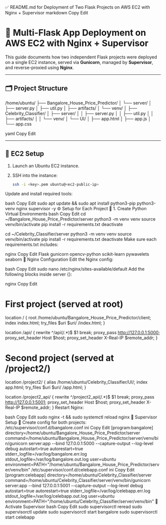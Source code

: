 ✅ README.md for Deployment of Two Flask Projects on AWS EC2 with Nginx + Supervisor
markdown
Copy
Edit
# 🚀 Multi-Flask App Deployment on AWS EC2 with Nginx + Supervisor

This guide documents how two independent Flask projects were deployed on a single EC2 instance, served via **Gunicorn**, managed by **Supervisor**, and reverse-proxied using **Nginx**.

---

## 🗂️ Project Structure

/home/ubuntu/
├── Bangalore_House_Price_Predictor/
│ └── server/
│ ├── server.py
│ ├── util.py
│ ├── artifacts/
│ └── venv/
│
├── Celebrity_Classifier/
│ ├── server/
│ │ ├── server.py
│ │ ├── util.py
│ │ ├── artifacts/
│ │ └── venv/
│ └── UI/
│ ├── app.html
│ ├── app.js
│ └── app.css

yaml
Copy
Edit

---

## 🧰 EC2 Setup

1. Launch an Ubuntu EC2 instance.
2. SSH into the instance:

   ```bash
   ssh -i <key>.pem ubuntu@<ec2-public-ip>
Update and install required tools:

bash
Copy
Edit
sudo apt update && sudo apt install python3-pip python3-venv nginx supervisor -y
⚙️ Setup for Each Project
🔹 1. Create Python Virtual Environments
bash
Copy
Edit
cd ~/Bangalore_House_Price_Predictor/server
python3 -m venv venv
source venv/bin/activate
pip install -r requirements.txt
deactivate

cd ~/Celebrity_Classifier/server
python3 -m venv venv
source venv/bin/activate
pip install -r requirements.txt
deactivate
Make sure each requirements.txt includes:

nginx
Copy
Edit
Flask
gunicorn
opencv-python
scikit-learn
pywavelets
seaborn
🔧 Nginx Configuration
Edit the Nginx config:

bash
Copy
Edit
sudo nano /etc/nginx/sites-available/default
Add the following blocks inside server {}:

nginx
Copy
Edit
# First project (served at root)
location / {
    root /home/ubuntu/Bangalore_House_Price_Predictor/client;
    index index.html;
    try_files $uri $uri/ /index.html;
}

location /api/ {
    rewrite ^/api(/.*)$ $1 break;
    proxy_pass http://127.0.0.1:5000;
    proxy_set_header Host $host;
    proxy_set_header X-Real-IP $remote_addr;
}

# Second project (served at /project2/)
location /project2/ {
    alias /home/ubuntu/Celebrity_Classifier/UI/;
    index app.html;
    try_files $uri $uri/ /app.html;
}

location /project2_api/ {
    rewrite ^/project2_api(/.*)$ $1 break;
    proxy_pass http://127.0.0.1:5001;
    proxy_set_header Host $host;
    proxy_set_header X-Real-IP $remote_addr;
}
Restart Nginx:

bash
Copy
Edit
sudo nginx -t && sudo systemctl reload nginx
🔁 Supervisor Setup
🔹 Create config for both projects:
/etc/supervisor/conf.d/bangalore.conf
ini
Copy
Edit
[program:bangalore]
directory=/home/ubuntu/Bangalore_House_Price_Predictor/server
command=/home/ubuntu/Bangalore_House_Price_Predictor/server/venv/bin/gunicorn server:app --bind 127.0.0.1:5000 --capture-output --log-level debug
autostart=true
autorestart=true
stderr_logfile=/var/log/bangalore.err.log
stdout_logfile=/var/log/bangalore.out.log
user=ubuntu
environment=PATH="/home/ubuntu/Bangalore_House_Price_Predictor/server/venv/bin"
/etc/supervisor/conf.d/celebapp.conf
ini
Copy
Edit
[program:celebapp]
directory=/home/ubuntu/Celebrity_Classifier/server
command=/home/ubuntu/Celebrity_Classifier/server/venv/bin/gunicorn server:app --bind 127.0.0.1:5001 --capture-output --log-level debug
autostart=true
autorestart=true
stderr_logfile=/var/log/celebapp.err.log
stdout_logfile=/var/log/celebapp.out.log
user=ubuntu
environment=PATH="/home/ubuntu/Celebrity_Classifier/server/venv/bin"
🔄 Activate Supervisor
bash
Copy
Edit
sudo supervisorctl reread
sudo supervisorctl update
sudo supervisorctl start bangalore
sudo supervisorctl start celebapp
